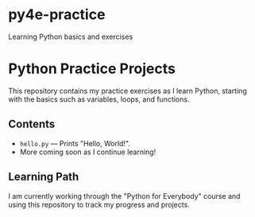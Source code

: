 # py4e-practice
Learning Python basics and exercises
# Python Practice Projects

This repository contains my practice exercises as I learn Python, starting with the basics such as variables, loops, and functions.

## Contents

- `hello.py` — Prints "Hello, World!".
- More coming soon as I continue learning!

## Learning Path

I am currently working through the "Python for Everybody" course and using this repository to track my progress and projects.

